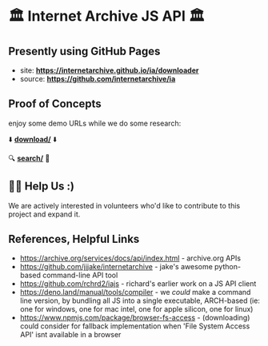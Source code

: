 # 🏛️ Internet Archive JS API 🏛️

## Presently using GitHub Pages
- site: **<https://internetarchive.github.io/ia/downloader>**
- source: **<https://github.com/internetarchive/ia>**

## Proof of Concepts
enjoy some demo URLs while we do some research:

⬇️ **[download/](download/)** ⬇️

🔍 **[search/](search/)** 🔎


## 🙏🏽 Help Us :)
We are actively interested in volunteers who'd like to contribute to this project and expand it.


## References, Helpful Links
- <https://archive.org/services/docs/api/index.html> - archive.org APIs
- <https://github.com/jjjake/internetarchive> - jake's awesome python-based command-line API tool
- <https://github.com/rchrd2/iajs> - richard's earlier work on a JS API client
- <https://deno.land/manual/tools/compiler> - we _could_ make a command line version, by bundling all JS into a single executable, ARCH-based (ie: one for windows, one for mac intel, one for apple silicon, one for linux)
- <https://www.npmjs.com/package/browser-fs-access> - (downloading) could consider for fallback implementation when  'File System Access API' isnt available in a browser
